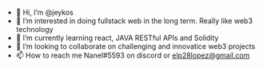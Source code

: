 - 👋 Hi, I’m @jeykos
- 👀 I’m interested in doing fullstack web in the long term. Really like web3 technology
- 🌱 I’m currently learning react, JAVA RESTful APIs and Solidity
- 💞️ I’m looking to collaborate on challenging and innovatice web3 projects
- 📫 How to reach me Nanel#5593 on discord or elp28lopez@gmail.com

<!---
jeykos/jeykos is a ✨ special ✨ repository because its `README.md` (this file) appears on your GitHub profile.
You can click the Preview link to take a look at your changes.
--->
